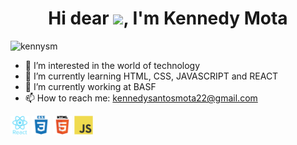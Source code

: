 <h1 align="center">Hi dear <img src="https://raw.githubusercontent.com/kaueMarques/kaueMarques/master/hi.gif" width="30px">, I'm Kennedy Mota</h1>
<p align="left"> <img src="https://komarev.com/ghpvc/?username=kennysm" alt="kennysm" /> </p>

- 🤔 I’m interested in the world of technology
- 👀 I’m currently learning HTML, CSS, JAVASCRIPT and REACT
- 🔭 I’m currently working at BASF
- 📫 How to reach me: kennedysantosmota22@gmail.com 

<p align="left">
<img src="https://raw.githubusercontent.com/devicons/devicon/master/icons/react/react-original-wordmark.svg" alt="react" width="30" height="30"/>
<img src="https://raw.githubusercontent.com/devicons/devicon/master/icons/css3/css3-plain-wordmark.svg" alt="css3"  width="30" height="30"/>
<img src="https://raw.githubusercontent.com/devicons/devicon/master/icons/html5/html5-original-wordmark.svg" alt="html5"  width="30" height="30"/>
<img src="https://raw.githubusercontent.com/devicons/devicon/master/icons/javascript/javascript-original.svg" alt="javascript" width="30" height="30"/>

</p>

<!---
kennysm/kennysm is a ✨ special ✨ repository because its `README.md` (this file) appears on your GitHub profile.
You can click the Preview link to take a look at your changes.
--->
